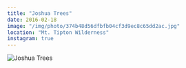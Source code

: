```yaml
---
title: "Joshua Trees"
date: 2016-02-18
image: "/img/photo/374b48d56dfbfb04cf3d9ec8c65dd2ac.jpg"
location: "Mt. Tipton Wilderness"
instagram: true
---
```


![Joshua Trees](/img/photo/374b48d56dfbfb04cf3d9ec8c65dd2ac.jpg)
